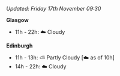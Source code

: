 *Updated: Friday 17th November 09:30*

**Glasgow**

* 11h - 22h: :cloud: Cloudy

**Edinburgh**

* 11h - 13h: :partly_sunny: Partly Cloudy [:cloud: as of 10h]
* 14h - 22h: :cloud: Cloudy
